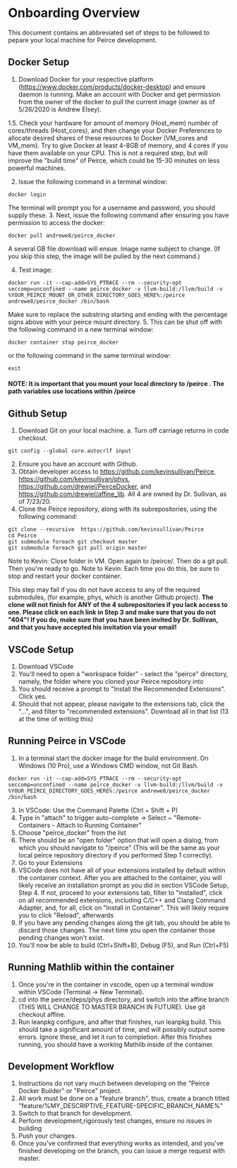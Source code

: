 # Onboarding Overview

This document contains an abbreviated set of steps to be followed to pepare your local machine for Peirce development.

## Docker Setup

1. Download Docker for your respective platform (https://www.docker.com/products/docker-desktop) and ensure daemon is running. Make an account with Docker and get permission from the owner of the docker to pull the current image (owner as of 5/26/2020 is Andrew Elsey).

1.5. Check your hardware for amount of memory (Host_mem) number of cores/threads (Host_cores), and then change your Docker Preferences to allocate desired shares of these resources to Docker (VM_cores and VM_mem). Try to give Docker at least 4-8GB of memory, and 4 cores if you have them available on your CPU. This is not a required step, but will improve the "build time" of Peirce, which could be 15-30 minutes on less powerful machines.

2. Issue the following command in a terminal window:
```shell
docker login
```
The terminal will prompt you for a username and password, you should supply these.
3. Next, issue the following command after ensuring you have permission to access the docker: 
```shell
docker pull andrewe8/peirce_docker
```
A several GB file download will ensue. Image name subject to change. (If you skip this step, the image will be pulled by the next command.)

4. Test image:
```shell
docker run -it --cap-add=SYS_PTRACE --rm --security-opt seccomp=unconfined --name peirce_docker -v llvm-build:/llvm/build -v %YOUR_PEIRCE_MOUNT_OR_OTHER_DIRECTORY_GOES_HERE%:/peirce andrewe8/peirce_docker /bin/bash
```
Make sure to replace the substring starting and ending with the percentage signs above with your peirce mount directory. 
5. This can be shut off with the following command in a new terminal window: 
```shell
docker container stop peirce_docker
```
or the following command in the same terminal window:
```shell
exit
```
#### NOTE: It is important that you mount your local directory to /peirce . The path variables use locations within /peirce

## Github Setup

1. Download Git on your local machine.
a. Turn off carriage returns in code checkout. 
```shell
git config --global core.autocrlf input
```
2. Ensure you have an account with Github.
3. Obtain developer access to https://github.com/kevinsullivan/Peirce, https://github.com/kevinsullivan/phys, https://github.com/drewjel/PeirceDocker, and https://github.com/drewjel/affine_lib. All 4 are owned by Dr. Sullivan, as of 7/23/20.
4. Clone the Peirce repository, along with its subrepositories, using the following command:
```shell
git clone --recursive  https://github.com/kevinsullivan/Peirce
cd Peirce
git submodule foreach git checkout master
git submodule foreach git pull origin master
```

Note to Kevin: Close folder in VM. Open again to /peirce/. Then do a git pull. Then you're ready to go.
Note to Kevin: Each time you do this, be sure to stop and restart your docker container.

This step may fail if you do not have access to any of the required submodules, (for example, phys, which is another Github project).
**The clone will not finish for ANY of the 4 subrepositories if you lack access to one. Please click on each link in Step 3 and make sure that you do not "404"! If you do,
make sure that you have been invited by Dr. Sullivan, and that you have accepted his invitation via your email!**


## VSCode Setup

1. Download VSCode
2. You'll need to open a "workspace folder" - select the "peirce" directory, namely, the folder where you cloned your Peirce repository into
3. You should receive a prompt to "Install the Recommended Extensions". Click yes.
4. Should that not appear, please navigate to the extensions tab, click the "...", and filter to "recommended extensions". Download all in that list (13 at the time of writing this)

## Running Peirce in VSCode

1. In a terminal start the docker image for the build environment. On Windows (10 Pro), use a Windows CMD window, not Git Bash. 
```shell
docker run -it --cap-add=SYS_PTRACE --rm --security-opt seccomp=unconfined --name peirce_docker -v llvm-build:/llvm/build -v %YOUR_PEIRCE_DIRECTORY_GOES_HERE%:/peirce andrewe8/peirce_docker /bin/bash
```
3. In VSCode: Use the Command Palette (Ctrl + Shift + P)
3. Type in "attach" to trigger auto-complete -> Select ~ "Remote-Containers - Attach to Running Container"
4. Choose "peirce_docker" from the list
5. There should be an "open folder" option that will open a dialog, from which you should navigate to "/peirce" (This will be the same as your local peirce repository directory if you performed Step 1 correctly).
6. Go to your Extensions
7. VSCode does not have all of your extensions installed by default within the container context. After you are attached to the container, you will likely receive an installation prompt as you did in section VSCode Setup, Step 4. If not, proceed to your extensions tab, filter to "installed", click on all recommended extensions, including C/C++ and Clang Command Adapter, and, for all, click on "Install in Container". This will likely require you to click "Reload", afterwards
8. If you have any pending changes along the git tab, you should be able to discard those changes. The next time you open the container those pending changes won't exist.
9. You'll now be able to build (Ctrl+Shift+B), Debug (F5), and Run (Ctrl+F5)

## Running Mathlib within the container
1. Once you're in the container in vscode, open up a terminal window within VSCode (Terminal -> New Terminal). 
2. cd into the peirce/deps/phys directory, and switch into the affine branch (THIS WILL CHANGE TO MASTER BRANCH IN FUTURE). Use git checkout affine.
3. Run leanpkg configure, and after that finishes, run leanpkg build. This should take a significant amount of time, and will possibly output some errors. Ignore these, and let it run to completion. After this finishes running, you should have a working Mathlib inside of the container. 


## Development Workflow

1. Instructions do not vary much between developing on the "Peirce Docker Builder" or "Peirce" project.
2. All work must be done on a "feature branch", thus, create a branch titled "feature/%MY_DESCRIPTIVE_FEATURE-SPECIFIC_BRANCH_NAME%"
3. Switch to that branch for development.
4. Perform development,rigorously test changes, ensure no issues in building
5. Push your changes. 
6. Once you've confirmed that everything works as intended, and you've finished developing on the branch, you can issue a merge request with master.
